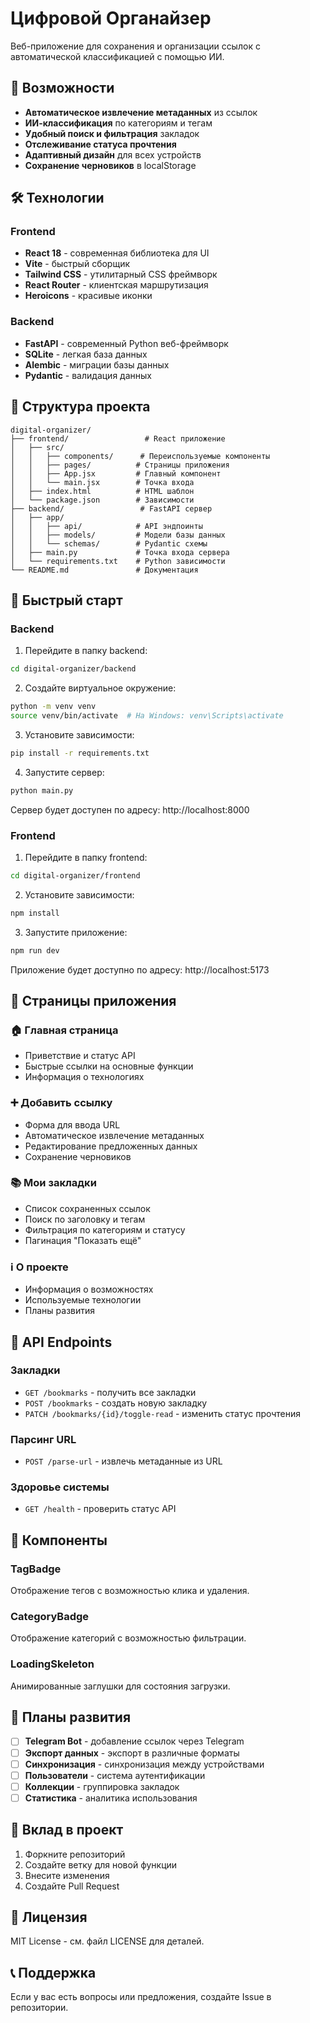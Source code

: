 # Цифровой Органайзер

Веб-приложение для сохранения и организации ссылок с автоматической классификацией с помощью ИИ.

## 🚀 Возможности

- **Автоматическое извлечение метаданных** из ссылок
- **ИИ-классификация** по категориям и тегам
- **Удобный поиск и фильтрация** закладок
- **Отслеживание статуса прочтения**
- **Адаптивный дизайн** для всех устройств
- **Сохранение черновиков** в localStorage

## 🛠 Технологии

### Frontend
- **React 18** - современная библиотека для UI
- **Vite** - быстрый сборщик
- **Tailwind CSS** - утилитарный CSS фреймворк
- **React Router** - клиентская маршрутизация
- **Heroicons** - красивые иконки

### Backend
- **FastAPI** - современный Python веб-фреймворк
- **SQLite** - легкая база данных
- **Alembic** - миграции базы данных
- **Pydantic** - валидация данных

## 📁 Структура проекта

```
digital-organizer/
├── frontend/                 # React приложение
│   ├── src/
│   │   ├── components/      # Переиспользуемые компоненты
│   │   ├── pages/          # Страницы приложения
│   │   ├── App.jsx         # Главный компонент
│   │   └── main.jsx        # Точка входа
│   ├── index.html          # HTML шаблон
│   └── package.json        # Зависимости
├── backend/                 # FastAPI сервер
│   ├── app/
│   │   ├── api/            # API эндпоинты
│   │   ├── models/         # Модели базы данных
│   │   └── schemas/        # Pydantic схемы
│   ├── main.py             # Точка входа сервера
│   └── requirements.txt    # Python зависимости
└── README.md               # Документация
```

## 🚀 Быстрый старт

### Backend

1. Перейдите в папку backend:
```bash
cd digital-organizer/backend
```

2. Создайте виртуальное окружение:
```bash
python -m venv venv
source venv/bin/activate  # На Windows: venv\Scripts\activate
```

3. Установите зависимости:
```bash
pip install -r requirements.txt
```

4. Запустите сервер:
```bash
python main.py
```

Сервер будет доступен по адресу: http://localhost:8000

### Frontend

1. Перейдите в папку frontend:
```bash
cd digital-organizer/frontend
```

2. Установите зависимости:
```bash
npm install
```

3. Запустите приложение:
```bash
npm run dev
```

Приложение будет доступно по адресу: http://localhost:5173

## 📱 Страницы приложения

### 🏠 Главная страница
- Приветствие и статус API
- Быстрые ссылки на основные функции
- Информация о технологиях

### ➕ Добавить ссылку
- Форма для ввода URL
- Автоматическое извлечение метаданных
- Редактирование предложенных данных
- Сохранение черновиков

### 📚 Мои закладки
- Список сохраненных ссылок
- Поиск по заголовку и тегам
- Фильтрация по категориям и статусу
- Пагинация "Показать ещё"

### ℹ️ О проекте
- Информация о возможностях
- Используемые технологии
- Планы развития

## 🔧 API Endpoints

### Закладки
- `GET /bookmarks` - получить все закладки
- `POST /bookmarks` - создать новую закладку
- `PATCH /bookmarks/{id}/toggle-read` - изменить статус прочтения

### Парсинг URL
- `POST /parse-url` - извлечь метаданные из URL

### Здоровье системы
- `GET /health` - проверить статус API

## 🎨 Компоненты

### TagBadge
Отображение тегов с возможностью клика и удаления.

### CategoryBadge
Отображение категорий с возможностью фильтрации.

### LoadingSkeleton
Анимированные заглушки для состояния загрузки.

## 🔮 Планы развития

- [ ] **Telegram Bot** - добавление ссылок через Telegram
- [ ] **Экспорт данных** - экспорт в различные форматы
- [ ] **Синхронизация** - синхронизация между устройствами
- [ ] **Пользователи** - система аутентификации
- [ ] **Коллекции** - группировка закладок
- [ ] **Статистика** - аналитика использования

## 🤝 Вклад в проект

1. Форкните репозиторий
2. Создайте ветку для новой функции
3. Внесите изменения
4. Создайте Pull Request

## 📄 Лицензия

MIT License - см. файл LICENSE для деталей.

## 📞 Поддержка

Если у вас есть вопросы или предложения, создайте Issue в репозитории. 